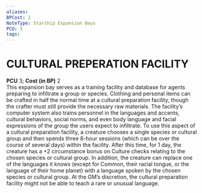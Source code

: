 ```yaml
---
aliases: 
BPCost: 2
NoteType: Starship Expansion Bays
PCU: 3
tags: 
---
```

# CULTURAL PREPERATION FACILITY
**PCU** 3; **Cost (in BP)** 2  
This expansion bay serves as a training facility and database for agents preparing to infiltrate a group or species. Clothing and personal items can be crafted in half the normal time at a cultural preparation facility, though the crafter must still provide the necessary raw materials. The facility’s computer system also trains personnel in the languages and accents, cultural behaviors, social norms, and even body language and facial expressions of the group the users expect to infiltrate. To use this aspect of a cultural preparation facility, a creature chooses a single species or cultural group and then spends three 8-hour sessions (which can be over the course of several days) within the facility. After this time, for 1 day, the creature has a +2 circumstance bonus on Culture checks relating to the chosen species or cultural group. In addition, the creature can replace one of the languages it knows (except for Common, their racial tongue, or the language of their home planet) with a language spoken by the chosen species or cultural group. At the GM’s discretion, the cultural preparation facility might not be able to teach a rare or unusual language.